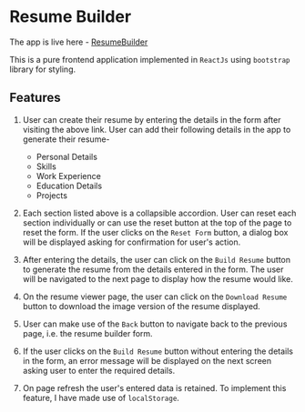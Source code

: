# Resume Builder

The app is live here - [ResumeBuilder](https://babapooja.github.io/resume-creator/)

This is a pure frontend application implemented in ```ReactJs``` using ```bootstrap``` library for styling.

## Features

1. User can create their resume by entering the details in the form after visiting the above link. User can add their following details in the app to generate their resume-   
    - Personal Details
    - Skills
    - Work Experience
    - Education Details
    - Projects
  
2. Each section listed above is a collapsible accordion. User can reset each section individually or can use the reset button at the top of the page to reset the form. If the user clicks on the ```Reset Form``` button, a dialog box will be displayed asking for confirmation for user's action.

3. After entering the details, the user can click on the ```Build Resume``` button to generate the resume from the details entered in the form. The user will be navigated to the next page to display how the resume would like. 

4. On the resume viewer page, the user can click on the ```Download Resume``` button to download the image version of the resume displayed.

5. User can make use of the ```Back``` button to navigate back to the previous page, i.e. the resume builder form.

6. If the user clicks on the ```Build Resume``` button without entering the details in the form, an error message will be displayed on the next screen asking user to enter the required details.

7. On page refresh the user's entered data is retained. To implement this feature, I have made use of ```localStorage```.

